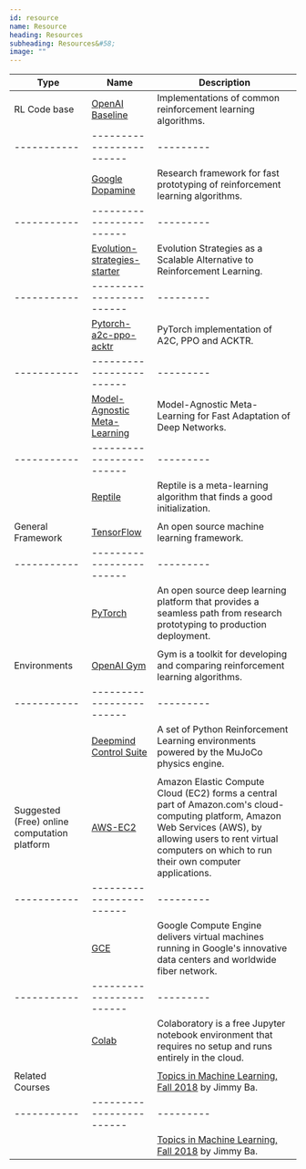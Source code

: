 ```yaml
---
id: resource
name: Resource
heading: Resources
subheading: Resources&#58;
image: ""
---
```


| Type | Name | Description 
|-----------|------------------------|---------
|RL Code base| [OpenAI Baseline](https://github.com/openai/baselines) | Implementations of common reinforcement learning algorithms.
|-----------|------------------------|---------
|| [Google Dopamine](https://github.com/google/dopamine) | Research framework for fast prototyping of reinforcement learning algorithms.
|-----------|------------------------|---------
|| [Evolution-strategies-starter](https://github.com/openai/evolution-strategies-starter) | Evolution Strategies as a Scalable Alternative to Reinforcement Learning.
|-----------|------------------------|---------
|| [Pytorch-a2c-ppo-acktr](https://github.com/ikostrikov/pytorch-a2c-ppo-acktr) | PyTorch implementation of A2C, PPO and ACKTR.
|-----------|------------------------|---------
|| [Model-Agnostic Meta-Learning](https://github.com/cbfinn/maml) | Model-Agnostic Meta-Learning for Fast Adaptation of Deep Networks.
|-----------|------------------------|---------
|| [Reptile](https://github.com/openai/supervised-reptile) | Reptile is a meta-learning algorithm that finds a good initialization.
|           | | 
|General Framework| [TensorFlow](https://www.tensorflow.org/) | An open source machine learning framework.
|-----------|------------------------|---------
|| [PyTorch](http://pytorch.org/) | An open source deep learning platform that provides a seamless path from research prototyping to production deployment.
|           | | 
|Environments| [OpenAI Gym](https://gym.openai.com/) | Gym is a toolkit for developing and comparing reinforcement learning algorithms.
|-----------|------------------------|---------
|| [Deepmind Control Suite](https://github.com/deepmind/dm_control) | A set of Python Reinforcement Learning environments powered by the MuJoCo physics engine.
|           | | 
|Suggested (Free) online computation platform| [AWS-EC2](https://aws.amazon.com/ec2/) | Amazon Elastic Compute Cloud (EC2) forms a central part of Amazon.com's cloud-computing platform, Amazon Web Services (AWS), by allowing users to rent virtual computers on which to run their own computer applications.
|-----------|------------------------|---------
|| [GCE](https://cloud.google.com/compute/) | Google Compute Engine delivers virtual machines running in Google's innovative data centers and worldwide fiber network.
|-----------|------------------------|---------
|| [Colab](https://colab.research.google.com) | Colaboratory is a free Jupyter notebook environment that requires no setup and runs entirely in the cloud.
|           | | 
|Related Courses| | [Topics in Machine Learning, Fall 2018](https://csc2541-f18.github.io/#) by Jimmy Ba. 
|-----------|------------------------|---------
|| | [Topics in Machine Learning, Fall 2018](https://csc2541-f18.github.io/#) by Jimmy Ba. 




